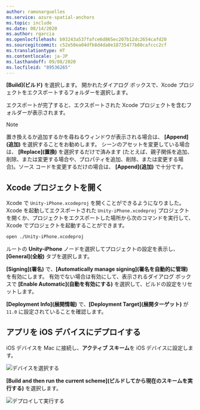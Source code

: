 ```yaml
---
author: ramonarguelles
ms.service: azure-spatial-anchors
ms.topic: include
ms.date: 08/14/2020
ms.author: rgarcia
ms.openlocfilehash: b93243a537fafce6d865ec207b12dc2654cafd20
ms.sourcegitcommit: c52e50ea04dfb8d4da0e18735477b80cafccc2cf
ms.translationtype: HT
ms.contentlocale: ja-JP
ms.lasthandoff: 09/08/2020
ms.locfileid: "89536265"
---
```

**[Build]\(ビルド\)** を選択します。 開かれたダイアログ ボックスで、Xcode プロジェクトをエクスポートするフォルダーを選択します。

エクスポートが完了すると、エクスポートされた Xcode プロジェクトを含むフォルダーが表示されます。

> [!NOTE]
> 置き換えるか追加するかを尋ねるウィンドウが表示される場合は、 **[Append]\(追加\)** を選択することをお勧めします。 シーンのアセットを変更している場合は、 **[Replace]\(置換\)** を選択するだけで済みます (たとえば、親子関係を追加、削除、または変更する場合や、プロパティを追加、削除、または変更する場合)。ソース コードを変更するだけの場合は、 **[Append]\(追加\)** で十分です。

## <a name="open-the-xcode-project"></a>Xcode プロジェクトを開く

Xcode で `Unity-iPhone.xcodeproj` を開くことができるようになりました。 Xcode を起動してエクスポートされた `Unity-iPhone.xcodeproj` プロジェクトを開くか、プロジェクトをエクスポートした場所から次のコマンドを実行して、Xcode でプロジェクトを起動することができます。

```bash
open ./Unity-iPhone.xcodeproj
```

ルートの **Unity-iPhone** ノードを選択してプロジェクトの設定を表示し、**[General]\(全般\)** タブを選択します。

**[Signing]\(署名\)** で、**[Automatically manage signing]\(署名を自動的に管理\)** を有効にします。 有効でない場合は有効にして、表示されるダイアログ ボックスで **[Enable Automatic]\(自動を有効にする\)** を選択して、ビルドの設定をリセットします。

**[Deployment Info]\(展開情報\)** で、**[Deployment Target]\(展開ターゲット\)** が `11.0` に設定されていることを確認します。

## <a name="deploy-the-app-to-your-ios-device"></a>アプリを iOS デバイスにデプロイする

iOS デバイスを Mac に接続し、**アクティブ スキーム**を iOS デバイスに設定します。

![デバイスを選択する](./media/spatial-anchors-unity/select-device.png)

**[Build and then run the current scheme]\(ビルドしてから現在のスキームを実行する\)** を選択します。

![デプロイして実行する](./media/spatial-anchors-unity/deploy-run.png)
